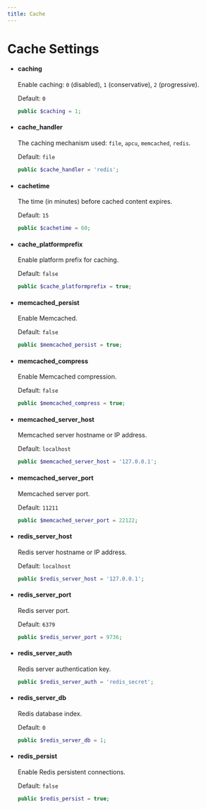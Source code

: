 ```yaml
---
title: Cache
---
```


Cache Settings
==============

- #### caching

  Enable caching: `0` (disabled), `1` (conservative), `2` (progressive).

  Default: `0`

  ```php
  public $caching = 1;
  ```

- #### cache_handler

  The caching mechanism used: `file`, `apcu`, `memcached`, `redis`.

  Default: `file`

  ```php
  public $cache_handler = 'redis';
  ```

- #### cachetime

  The time (in minutes) before cached content expires.

  Default: `15`

  ```php
  public $cachetime = 60;
  ```

- #### cache_platformprefix

  Enable platform prefix for caching.

  Default: `false`

  ```php
  public $cache_platformprefix = true;
  ```

- #### memcached_persist

  Enable Memcached.

  Default: `false`

  ```php
  public $memcached_persist = true;
  ```

- #### memcached_compress

  Enable Memcached compression.

  Default: `false`

  ```php
  public $memcached_compress = true;
  ```

- #### memcached_server_host

  Memcached server hostname or IP address.

  Default: `localhost`

  ```php
  public $memcached_server_host = '127.0.0.1';
  ```

- #### memcached_server_port

  Memcached server port.

  Default: `11211`

  ```php
  public $memcached_server_port = 22122;
  ```

- #### redis_server_host

  Redis server hostname or IP address.

  Default: `localhost`

  ```php
  public $redis_server_host = '127.0.0.1';
  ```

- #### redis_server_port

  Redis server port.

  Default: `6379`

  ```php
  public $redis_server_port = 9736;
  ```

- #### redis_server_auth

  Redis server authentication key.

  ```php
  public $redis_server_auth = 'redis_secret';
  ```

- #### redis_server_db

  Redis database index.

  Default: `0`

  ```php
  public $redis_server_db = 1;
  ```

- #### redis_persist

  Enable Redis persistent connections.

  Default: `false`

  ```php
  public $redis_persist = true;
  ```
